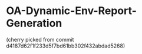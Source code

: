 # OA-Dynamic-Env-Report-Generation

(cherry picked from commit d4187d62f1f233d5f7bd61bb302f432abdad5268)
